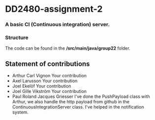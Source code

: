 # DD2480-assignment-2

### A basic CI (Continuous integration) server.

### Structure
The code can be found in the __/src/main/java/group22__ folder.

## Statement of contributions
* Arthur Carl Vignon
Your contribution
* Axel Larusson
Your contribution
* Joel Ekelöf
Your contribution
* Joel Gille Vikström
Your contribution
* Paul Roland Jacques Griesser
I've done the PushPayload class with Arthur, we also handle the http payload from github in the ContinuousIntegrationServer class. I've helped in the notification system.

